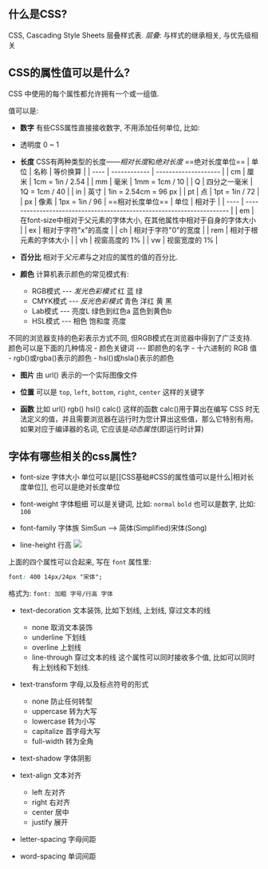 ## 什么是CSS?
CSS, Cascading Style Sheets 层叠样式表.
*层叠*: 与样式的继承相关, 与优先级相关

## CSS的属性值可以是什么?
CSS 中使用的每个属性都允许拥有一个或一组值.

值可以是:
 - **数字**
有些CSS属性直接接收数字, 不用添加任何单位, 比如:
- 透明度 0 ~ 1

 - **长度**
 CSS有两种类型的长度——*相对长度*和*绝对长度*
 ==绝对长度单位==
| 单位 | 名称         | 等价换算             |
| ---- | ------------ | -------------------- |
| cm   | 厘米         | 1cm = 1in / 2.54     |
| mm   | 毫米         | 1mm = 1cm / 10       |
| Q    | 四分之一毫米 | 1Q = 1cm / 40        |
| in   | 英寸         | 1in = 2.54cm = 96 px |
| pt   | 点           | 1pt = 1in / 72       |
| px   | 像素         | 1px = 1in / 96       | 
==相对长度单位==
| 单位 | 相对于                                                                |
| ---- | --------------------------------------------------------------------- |
| em   | 在font-size中相对于父元素的字体大小, 在其他属性中相对于自身的字体大小 |
| ex   | 相对于字符"x"的高度                                                   |
| ch   | 相对于字符"0"的宽度                                                   |
| rem  | 相对于根元素的字体大小                                                |
| vh   | 视窗高度的 1%                                                         |
| vw   | 视窗宽度的 1%                                                                      |

 - **百分比**
相对于*父元素*与之对应的属性的值的百分比.

 - **颜色**
计算机表示颜色的常见模式有:
	- RGB模式 --- *发光色彩模式*  红 蓝 绿
	- CMYK模式 ---  *反光色彩模式* 青色 洋红 黄 黑
	- Lab模式 --- 亮度L 绿色到红色a 蓝色到黄色b
	- HSL模式 --- 相色 饱和度 亮度

不同的浏览器支持的色彩表示方式不同, 但RGB模式在浏览器中得到了广泛支持.
颜色可以是下面的几种情况
	- 颜色关键词 --- 即颜色的名字
	- 十六进制的 RGB 值
	- rgb()或rgba()表示的颜色
	- hsl()或hsla()表示的颜色 

- **图片**
由 url() 表示的一个实际图像文件

 - **位置**
 可以是 `top`, `left`, `bottom`, `right`, `center` 这样的关键字

 - **函数**
比如 url()  rgb() hsl()  calc() 这样的函数
calc()用于算出在编写 CSS 时无法定义的值，并且需要浏览器在运行时为您计算出这些值，那么它特别有用。 如果对应于编译器的名词, 它应该是*动态属性*(即运行时计算)


## 字体有哪些相关的css属性?
- font-size 字体大小
单位可以是[[CSS基础#CSS的属性值可以是什么|相对长度单位]], 也可以是绝对长度单位

- font-weight 字体粗细
可以是关键词, 比如: `normal` `bold`
也可以是数字, 比如: `100` 

- font-family 字体族
SimSun --> 简体(Simplified)宋体(Song)

- line-height 行高
![](https://picture-bed-1301848969.cos.ap-shanghai.myqcloud.com/20220610210807.png)

上面的四个属性可以合起来, 写在 `font` 属性里:
```css
font: 400 14px/24px "宋体";
```
格式为: `font: 加粗 字号/行高 字体`

- text-decoration 文本装饰, 比如下划线, 上划线, 穿过文本的线
	- none 取消文本装饰
	- underline 下划线
	- overline 上划线
	- line-through 穿过文本的线
这个属性可以同时接收多个值, 比如可以同时有上划线和下划线.

- text-transform 字母,以及标点符号的形式
	- none 防止任何转型
	- uppercase 转为大写
	- lowercase 转为小写
	- capitalize 首字母大写
	- full-width 转为全角

- text-shadow 字体阴影

- text-align 文本对齐
	- left 左对齐
	- right 右对齐
	- center 居中
	- justify 展开

- letter-spacing 字母间距

- word-spacing 单词间距